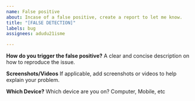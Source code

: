 ```yaml
---
name: False positive
about: Incase of a false positive, create a report to let me know.
title: "[FALSE DETECTION]"
labels: bug
assignees: adudu21isme

---
```


**How do you trigger the false positive?**
A clear and concise description on how to reproduce the issue.

**Screenshots/Videos**
If applicable, add screenshots or videos to help explain your problem.

**Which Device?**
Which device are you on? Computer, Mobile, etc
